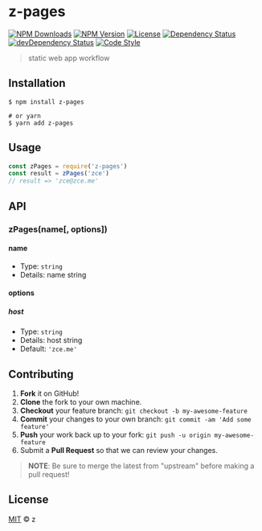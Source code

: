 # z-pages

[![NPM Downloads][downloads-image]][downloads-url]
[![NPM Version][version-image]][version-url]
[![License][license-image]][license-url]
[![Dependency Status][dependency-image]][dependency-url]
[![devDependency Status][devdependency-image]][devdependency-url]
[![Code Style][style-image]][style-url]

> static web app workflow

## Installation

```shell
$ npm install z-pages

# or yarn
$ yarn add z-pages
```

## Usage

<!-- TODO: Introduction of API use -->

```javascript
const zPages = require('z-pages')
const result = zPages('zce')
// result => 'zce@zce.me'
```

## API

<!-- TODO: Introduction of API -->

### zPages(name[, options])

#### name

- Type: `string`
- Details: name string

#### options

##### host

- Type: `string`
- Details: host string
- Default: `'zce.me'`

## Contributing

1. **Fork** it on GitHub!
2. **Clone** the fork to your own machine.
3. **Checkout** your feature branch: `git checkout -b my-awesome-feature`
4. **Commit** your changes to your own branch: `git commit -am 'Add some feature'`
5. **Push** your work back up to your fork: `git push -u origin my-awesome-feature`
6. Submit a **Pull Request** so that we can review your changes.

> **NOTE**: Be sure to merge the latest from "upstream" before making a pull request!

## License

[MIT](LICENSE) &copy; z



[downloads-image]: https://img.shields.io/npm/dm/z-pages.svg
[downloads-url]: https://npmjs.org/package/z-pages
[version-image]: https://img.shields.io/npm/v/z-pages.svg
[version-url]: https://npmjs.org/package/z-pages
[license-image]: https://img.shields.io/github/license/jiushu530/z-pages.svg
[license-url]: https://github.com/jiushu530/z-pages/blob/master/LICENSE
[dependency-image]: https://img.shields.io/david/jiushu530/z-pages.svg
[dependency-url]: https://david-dm.org/jiushu530/z-pages
[devdependency-image]: https://img.shields.io/david/dev/jiushu530/z-pages.svg
[devdependency-url]: https://david-dm.org/jiushu530/z-pages?type=dev
[style-image]: https://img.shields.io/badge/code_style-standard-brightgreen.svg
[style-url]: https://standardjs.com
